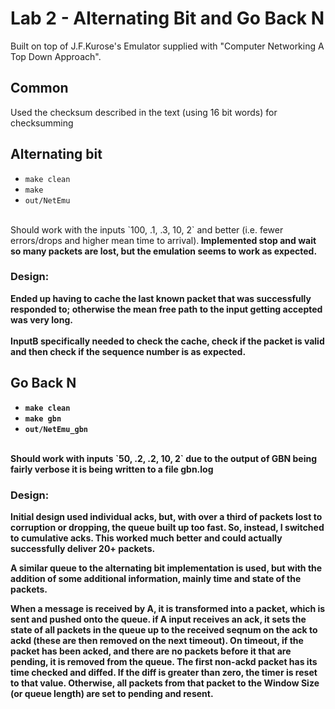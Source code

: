 # Lab 2 - Alternating Bit and Go Back N

Built on top of J.F.Kurose's Emulator supplied with "Computer Networking A Top Down Approach". </b>

## Common
Used the checksum described in the text (using 16 bit words) for checksumming


## Alternating bit
* `make clean`
* `make` 
* `out/NetEmu`
<br>
Should work with the inputs `100, .1, .3, 10, 2` and better (i.e. fewer errors/drops and higher
mean time to arrival).<b>
Implemented stop and wait so many packets are lost, but the emulation seems to work as expected.
<br>
 
### Design:
Ended up having to cache the last known packet that was successfully responded to; otherwise
the mean free path to the input getting accepted was very long. 
<br><br>
InputB specifically needed to check the cache, check if the packet is valid and then check
if the sequence number is as expected.

## Go Back N
* `make clean`
* `make gbn`
* `out/NetEmu_gbn`
<br>
Should work with inputs `50, .2, .2, 10, 2`
due to the output of GBN being fairly verbose it is being written to a file gbn.log <br>

### Design:
Initial design used individual acks, but, with over a third of packets lost to corruption
or dropping, the queue built up too fast. So, instead, I switched to cumulative acks. This 
worked much better and could actually successfully deliver 20+ packets.

A similar queue to the alternating bit implementation is used, but with the addition
of some additional information, mainly time and state of the packets. 

When a message is received by A, it is transformed into a packet, which is sent and pushed
onto the queue. if A input receives an ack, it sets the state
of all packets in the queue up to the received seqnum on the ack to ackd (these are then 
removed on the next timeout).
On timeout, if the packet has been acked, and there are no
 packets before it that are pending, it is removed from the queue. The first non-ackd 
 packet has its time checked and diffed. If the diff is greater than zero, the timer is
 reset to that value. Otherwise, all packets from that packet to the Window Size (or queue
 length) are set to pending and resent. 
